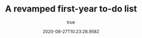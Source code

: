---
templateKey: list-article
title: "A revamped first-year to-do list "
date: 2020-08-27T10:23:28.958Z
author:
  name: Yerin Lee
  url: /
featuredpost: false
featuredimage: /img/features_handbook-revamped_first_year_to_do-jadine_ngan-the_varsity-editorial_layout_3.jpg
list:
  - title: Paint the UTSU dome
    text: From whimsical patterns to logos, the dome of the University of Toronto
      Students’ Union building has been sneakily painted and repainted by
      different student groups over the years, whether it’s to make a statement
      or celebrate an event.
  - title: |
      Wander through the Philosopher’s Walk
    text: "Need a break from the fast pace of downtown Toronto? Clear your mind and
      take a stroll through the Philosopher’s Walk, a scenic pathway located
      behind Trinity College. Ponder those deep questions — what is the meaning
      of life? Is our universe real? "
  - title: Find the secret UTM tunnel
    text: "Rumour has it there is an elusive passage winding underneath the UTM
      campus between the William G. Davis Building and Maanjiwe nendamowinan.
      Students have been attempting to find its location for years with little
      success. Discover the secret underground UTM tunnel and go down in history
      as a true blue legend. "
  - title: Go deer spotting at UTM
    text: "UTM doesn’t have a building called Deerfield Hall for nothing. Bambi and
      his friends can be found grazing around campus and plotting ways to
      surprise the next unsuspecting student. See if you can spot them before
      they spot you. "
  - title: Explore the art scene
    text: Toronto is celebrated for its vibrant and dynamic art scene. ARTSIDEOUT,
      held on the first Thursday of every October at the UTSC campus, is a
      daylong multidisciplinary arts festival. Due to the pandemic, it will be
      online this year. An app is currently in development, and performances and
      durational artwork will be shown on its website or on Instagram, in live
      or prerecorded formats. This year, artists are challenged to explore the
      theme of “Connections.” Fitting, no?
  - title: Shop local at the UTSC Farmers’ Market
    text: "Farmers, producers, and artisans from our local community have been
      coming together at the UTSC Farmers’ Market for 10 years. Adapting to
      COVID-19 measures, they are now open online and offer both delivery and
      curbside pickup options every Wednesday from 3:00–5:00 pm if ordered in
      advance. "
  - title: "Join a club or two "
    text: "U of T clubs have been hard at work over the summer to transition to an
      online platform to ensure accessibility for all those who are interested.
      Be sure to check them out on ULife and Facebook — with over 1,000 clubs
      and student-run organizations, you’re sure to find your niche! "
  - title: Take a side in the ultimate True Blue debate
    text: >
      If you haven’t met True Blue yet, you soon will. True Blue is our Varsity
      Blues mascot of dubious origins. Officially, True Blue is a navy-blue
      beaver — although this fact continues to be hotly debated, with many
      students claiming that True Blue is, in fact, a squirrel. 

      Fun fact: True Blue also has a sister, Blaze. To date, few have seen her.
---